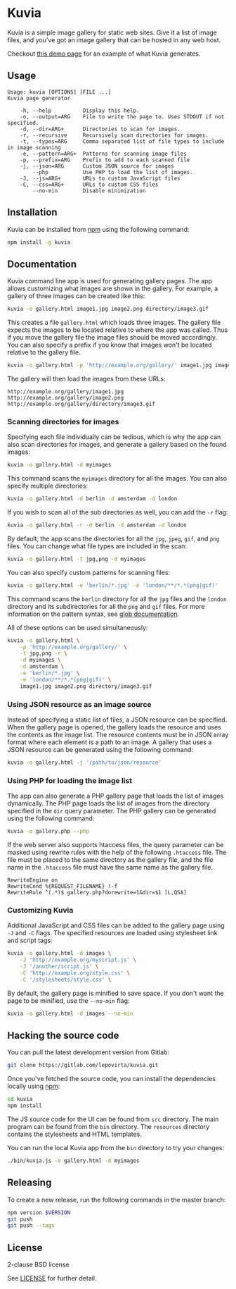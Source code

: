# Kuvia

Kuvia is a simple image gallery for static web sites.
Give it a list of image files, and you've got an image gallery that can be hosted in any web host.

Checkout [this demo page](https://lepovirta.gitlab.io/kuvia/example/) for an example of what Kuvia generates.

## Usage

```
Usage: kuvia [OPTIONS] [FILE ...]
Kuvia page generator

    -h, --help          Display this help.
    -o, --output=ARG    File to write the page to. Uses STDOUT if not specified.
    -d, --dir=ARG+      Directories to scan for images.
    -r, --recursive     Recursively scan directories for images.
    -t, --types=ARG     Comma separated list of file types to include in image scanning
    -e, --pattern=ARG+  Patterns for scanning image files
    -p, --prefix=ARG    Prefix to add to each scanned file
    -j, --json=ARG      Custom JSON source for images
        --php           Use PHP to load the list of images.
    -J, --js=ARG+       URLs to custom JavaScript files
    -C, --css=ARG+      URLs to custom CSS files
        --no-min        Disable minimization
```

## Installation

Kuvia can be installed from [npm](https://www.npmjs.com/) using the following command:

```bash
npm install -g kuvia
```

## Documentation

Kuvia command line app is used for generating gallery pages.
The app allows customizing what images are shown in the gallery.
For example, a gallery of three images can be created like this:

```bash
kuvia -o gallery.html image1.jpg image2.png directory/image3.gif
```

This creates a file `gallery.html` which loads three images.
The gallery file expects the images to be located relative to where the app was called.
Thus if you move the gallery file the image files should be moved accordingly.
You can also specify a prefix if you know that images won't be located relative to the gallery file.

```bash
kuvia -o gallery.html -p 'http://example.org/gallery/' image1.jpg image2.png directory/image3.gif
```

The gallery will then load the images from these URLs:

```
http://example.org/gallery/image1.jpg
http://example.org/gallery/image2.png
http://example.org/gallery/directory/image3.gif
```

### Scanning directories for images

Specifying each file individually can be tedious, which is why the app can also scan directories for images, and generate a gallery based on the found images:

```bash
kuvia -o gallery.html -d myimages
```

This command scans the `myimages` directory for all the images.
You can also specify multiple directories:

```bash
kuvia -o gallery.html -d berlin -d amsterdam -d london
```

If you wish to scan all of the sub directories as well, you can add the `-r` flag:

```bash
kuvia -o gallery.html -r -d berlin -d amsterdam -d london
```

By default, the app scans the directories for all the `jpg`, `jpeg`, `gif`, and `png` files.
You can change what file types are included in the scan:

```bash
kuvia -o gallery.html -t jpg,png -d myimages
```

You can also specify custom patterns for scanning files:

```bash
kuvia -o gallery.html -e 'berlin/*.jpg' -e 'london/**/*.*(png|gif)'
```

This command scans the `berlin` directory for all the `jpg` files and the `london` directory and its subdirectories for all the `png` and `gif` files.
For more information on the pattern syntax, see [glob documentation](https://github.com/isaacs/node-glob#glob-primer).

All of these options can be used simultaneously:

```bash
kuvia -o gallery.html \
    -p 'http://example.org/gallery/' \
    -t jpg,png -r \
    -d myimages \
    -d amsterdam \
    -e 'berlin/*.jpg' \
    -e 'london/**/*.*(png|gif)' \
    image1.jpg image2.png directory/image3.gif
```

### Using JSON resource as an image source

Instead of specifying a static list of files, a JSON resource can be specified.
When the gallery page is opened, the gallery loads the resource and uses the contents as the image list. 
The resource contents must be in JSON array format where each element is a path to an image.
A gallery that uses a JSON resource can be generated using the following command:

```bash
kuvia -o gallery.html -j '/path/to/json/resource'
```

### Using PHP for loading the image list

The app can also generate a PHP gallery page that loads the list of images dynamically.
The PHP page loads the list of images from the directory specified in the `dir` query parameter.
The PHP gallery can be generated using the following command:

```bash
kuvia -o gallery.php --php
```

If the web server also supports htaccess files, the query parameter can be masked using rewrite rules with the help of the following `.htaccess` file.
The file must be placed to the same directory as the gallery file, and the file name in the `.htaccess` file must have the same name as the gallery file.

```
RewriteEngine on
RewriteCond %{REQUEST_FILENAME} !-f
RewriteRule ^(.*)$ gallery.php?dorewrite=1&dir=$1 [L,QSA]
```

### Customizing Kuvia

Additional JavaScript and CSS files can be added to the gallery page using `-J` and `-C` flags.
The specified resources are loaded using stylesheet link and script tags:

```bash
kuvia -o gallery.html -d images \
    -J 'http://example.org/myscript.js' \
    -J '/another/script.js' \
    -C 'http://example.org/style.css' \
    -C '/stylesheets/style.css' \
```

By default, the gallery page is minified to save space.
If you don't want the page to be minified, use the `--no-min` flag:

```bash
kuvia -o gallery.html -d images --no-min
```

## Hacking the source code

You can pull the latest development version from Gitlab:

```bash
git clone https://gitlab.com/lepovirta/kuvia.git
```

Once you've fetched the source code, you can install the dependencies locally using [npm](https://www.npmjs.com/):

```bash
cd kuvia
npm install
```

The JS source code for the UI can be found from `src` directory.
The main program can be found from the `bin` directory.
The `resources` directory contains the stylesheets and HTML templates.

You can run the local Kuvia app from the `bin` directory to try your changes:

```bash
./bin/kuvia.js -o gallery.html -d myimages
```

## Releasing

To create a new release, run the following commands in the master branch:

```bash
npm version $VERSION
git push
git push --tags
```

## License

2-clause BSD license

See [LICENSE](LICENSE) for further detail.
